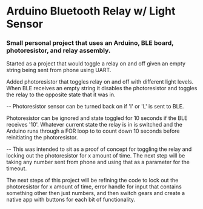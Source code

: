 # Arduino Bluetooth Relay w/ Light Sensor

### Small personal project that uses an Arduino, BLE board, photoresistor, and relay assembly. 

Started as a project that would toggle a relay on and off given an empty string being sent from phone using UART.

Added photoresistor that toggles relay on and off with different light levels. When BLE receives an empty string it disables the photoresistor and toggles the relay to the opposite state that it was in.

--  Photoresistor sensor can be turned back on if 'l' or 'L' is sent to BLE.


Photoresistor can be ignored and state toggled for 10 seconds if the BLE receives '10'. Whatever current state the relay is in is switched and the Arduino runs through a FOR loop to to count down 10 seconds before reinitiating the photoresistor.

--  This was intended to sit as a proof of concept for toggling the relay and locking out the photoresistor for x amount of time. The next step will be taking any number sent from phone and using that as a parameter for the timeout.


The next steps of this project will be refining the code to lock out the photoresistor for x amount of time, error handle for input that contains something other then just numbers, and then switch gears and create a native app with buttons for each bit of functionality.
